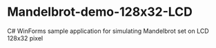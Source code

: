 # Mandelbrot-demo-128x32-LCD
C# WinForms sample application for simulating Mandelbrot set on LCD 128x32 pixel
